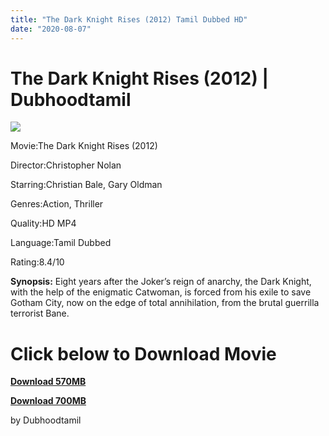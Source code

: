 ```yaml
---
title: "The Dark Knight Rises (2012) Tamil Dubbed HD"
date: "2020-08-07"
---
```


# **The Dark Knight Rises (2012) | Dubhoodtamil**

[![](https://1.bp.blogspot.com/-_YuMMYpQcHE/XyrGvBfqF3I/AAAAAAAAA_g/VYJuUsoHFAUTd4HIXNCZCKKRDJpPqV0nQCLcBGAsYHQ/s0/images{7c91919003b18fbfe18f8d0a8715b92cf9e57c9a8b9d318e5deae4019927ce00}2B{7c91919003b18fbfe18f8d0a8715b92cf9e57c9a8b9d318e5deae4019927ce00}252820{7c91919003b18fbfe18f8d0a8715b92cf9e57c9a8b9d318e5deae4019927ce00}2529.jpeg)](https://1.bp.blogspot.com/-_YuMMYpQcHE/XyrGvBfqF3I/AAAAAAAAA_g/VYJuUsoHFAUTd4HIXNCZCKKRDJpPqV0nQCLcBGAsYHQ/s619/images{7c91919003b18fbfe18f8d0a8715b92cf9e57c9a8b9d318e5deae4019927ce00}2B{7c91919003b18fbfe18f8d0a8715b92cf9e57c9a8b9d318e5deae4019927ce00}252820{7c91919003b18fbfe18f8d0a8715b92cf9e57c9a8b9d318e5deae4019927ce00}2529.jpeg)

Movie:The Dark Knight Rises (2012)

Director:Christopher Nolan

Starring:Christian Bale, Gary Oldman

Genres:Action, Thriller

Quality:HD MP4

Language:Tamil Dubbed

Rating:8.4/10

**Synopsis:** Eight years after the Joker’s reign of anarchy, the Dark Knight, with the help of the enigmatic Catwoman, is forced from his exile to save Gotham City, now on the edge of total annihilation, from the brutal guerrilla terrorist Bane.

# **Click below to Download Movie**

**[Download 570MB](https://oncehelp.com/batman-3-570MB)**

**[Download 700MB](https://oncehelp.com/batman-3-700MB)**

by Dubhoodtamil
